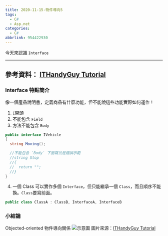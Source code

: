 ```yaml
---
title: 2020-11-15-物件導向5
tags:
  - C#
  - Asp.net
categories:
  - C#
abbrlink: 954422930
---
```

今天來認識 `Interface`
<!-- more -->
---
參考資料：
[ITHandyGuy Tutorial](https://ithandyguytutorial.blogspot.com/2017/11/t002csharpoo.html)
---
### Interface 特點簡介
像一個產品說明書，定義商品有什麼功能，但不能說這些功能實際如何運作！
1. `I`開頭
2. 不能包含  `Field`
3. 方法不能包含 `Body`
```C#
public interface IVehicle
{
  string Moving();

  //不能包含 `Body` 下面寫法是錯誤示範
  //string Stop
  //{
  //  return "";
  //}
}

```
4. 一個 Class 可以實作多個 `Interface`，但只能繼承一個 `Class`，而且順序不能換。`Class`要寫前面。
```C#
public class ClassA : ClassB, InterfaceA, InterfaceB
```

### 小結論
Objected-oriented 物件導向關係
![示意圖](https://i.imgur.com/VmBtPMn.png)
圖片來源：[ITHandyGuy Tutorial](https://ithandyguytutorial.blogspot.com/2017/11/t002csharpoo.html)




